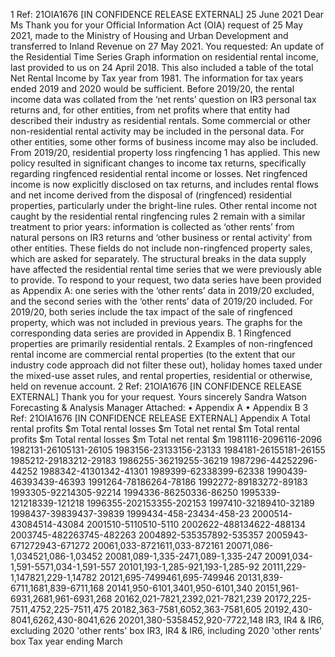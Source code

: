 1 Ref: 21OIA1676 \[IN CONFIDENCE RELEASE EXTERNAL\] 25 June 2021 Dear Ms Thank you for your Official Information Act (OIA) request of 25 May 2021, made to the Ministry of Housing and Urban Development and transferred to Inland Revenue on 27 May 2021. You requested: An update of the Residential Time Series Graph information on residential rental income, last provided to us on 24 April 2018. This also included a table of the total Net Rental Income by Tax year from 1981. The information for tax years ended 2019 and 2020 would be sufficient. Before 2019/20, the rental income data was collated from the ‘net rents’ question on IR3 personal tax returns and, for other entities, from net profits where that entity had described their industry as residential rentals. Some commercial or other non-residential rental activity may be included in the personal data. For other entities, some other forms of business income may also be included. From 2019/20, residential property loss ringfencing 1 has applied. This new policy resulted in significant changes to income tax returns, specifically regarding ringfenced residential rental income or losses. Net ringfenced income is now explicitly disclosed on tax returns, and includes rental flows and net income derived from the disposal of (ringfenced) residential properties, particularly under the bright-line rules. Other rental income not caught by the residential rental ringfencing rules 2 remain with a similar treatment to prior years: information is collected as ‘other rents’ from natural persons on IR3 returns and ‘other business or rental activity’ from other entities. These fields do not include non-ringfenced property sales, which are asked for separately. The structural breaks in the data supply have affected the residential rental time series that we were previously able to provide. To respond to your request, two data series have been provided as Appendix A: one series with the ‘other rents’ data in 2019/20 excluded, and the second series with the ‘other rents’ data of 2019/20 included. For 2019/20, both series include the tax impact of the sale of ringfenced property, which was not included in previous years. The graphs for the corresponding data series are provided in Appendix B. 1 Ringfenced properties are primarily residential rentals. 2 Examples of non-ringfenced rental income are commercial rental properties (to the extent that our industry code approach did not filter these out), holiday homes taxed under the mixed-use asset rules, and rental properties, residential or otherwise, held on revenue account. 2 Ref: 21OIA1676 \[IN CONFIDENCE RELEASE EXTERNAL\] Thank you for your request. Yours sincerely Sandra Watson Forecasting & Analysis Manager Attached: • Appendix A • Appendix B 3 Ref: 21OIA1676 \[IN CONFIDENCE RELEASE EXTERNAL\] Appendix A Total rental profits $m Total rental losses $m Total net rental $m Total rental profits $m Total rental losses $m Total net rental $m 1981116-2096116-2096 1982131-26105131-26105 1983156-23133156-23133 1984181-26155181-26155 1985212-29183212-29183 1986255-36219255-36219 1987296-44252296-44252 1988342-41301342-41301 1989399-62338399-62338 1990439-46393439-46393 1991264-78186264-78186 1992272-89183272-89183 1993305-92214305-92214 1994336-86250336-86250 1995339-121218339-121218 1996355-202153355-202153 1997410-32189410-32189 1998437-39839437-39839 1999434-458-23434-458-23 2000514-43084514-43084 2001510-5110510-5110 2002622-488134622-488134 2003745-482263745-482263 2004892-535357892-535357 2005943-671272943-671272 20061,033-8721611,033-872161 20071,086-1,034521,086-1,03452 20081,089-1,335-2471,089-1,335-247 20091,034-1,591-5571,034-1,591-557 20101,193-1,285-921,193-1,285-92 20111,229-1,147821,229-1,14782 20121,695-7499461,695-749946 20131,839-6711,1681,839-6711,168 20141,950-6101,3401,950-6101,340 20151,961-6931,2681,961-6931,268 20162,021-7821,2392,021-7821,239 20172,225-7511,4752,225-7511,475 20182,363-7581,6052,363-7581,605 20192,430-8041,6262,430-8041,626 20201,380-5358452,920-7722,148 IR3, IR4 & IR6, excluding 2020 'other rents' box IR3, IR4 & IR6, including 2020 'other rents' box Tax year ending March